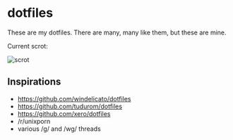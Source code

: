 # dotfiles

These are my dotfiles. There are many, many like them, but these are mine. 

Current scrot:

![scrot](https://0x0.st/TMF.png)

## Inspirations
* https://github.com/windelicato/dotfiles
* https://github.com/tudurom/dotfiles
* https://github.com/xero/dotfiles
* /r/unixporn
* various /g/ and /wg/ threads
